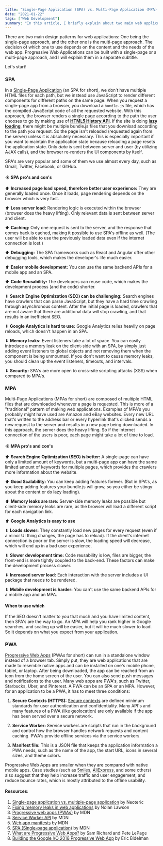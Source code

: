 ```yaml
---
title: "Single-Page Application (SPA) vs. Multi-Page Application (MPA) vs. Progressive Web Apps (PWA)"
date: "2021-01-22"
tags: ["Web Development"]
summary: "In this article, I briefly explain about two main web application patterns, single-page application and multi-page application, and their differences. I also talk about what progressive web apps are."
---
```


There are two main design patterns for web applications: One being the single-page approach, and the other one is the multi-page approach. The decision of which one to use depends on the content and the needs of the web app. Progressive Web Applications can be built with a single-page or a multi-page approach, and I will explain them in a separate subtitle.

Let's start!

### SPA

In a [Single-Page Application](https://en.wikipedia.org/wiki/Single-page_application) (an SPA for short), we don't have multiple HTML files for each path, but we instead use JavaScript to render different components for different paths on the same page. When you request a single-page app from a browser, you download a `bundle.js` file, which has the compiled JavaScript code of all the requested website. With this approach, the browser renders a single page according to the path the user chooses to go by making use of **[HTML5 History API](https://developer.mozilla.org/en-US/docs/Web/API/History_API)**. If the site is doing **[lazy loading](https://en.wikipedia.org/wiki/Lazy_loading)**, there might be multiple bundle.js files that you download according to the path you request. So the page isn't reloaded (requested again from the server) unless it is absolutely necessary. This is especially important if you want to maintain the application state because reloading a page resets the application state. Only _data_ is sent between server and user (by utilizing AJAX calls), and the browser re-renders the UI components by itself.

SPA's are very popular and some of them we use almost every day, such as Gmail, Twitter, Facebook, or GitHub.

#### ☀ SPA pro's and con's

⬆ **Increased page load speed, therefore better user experience:** They are generally loaded once. Once it loads, page rendering depends on the browser which is very fast.

⬆ **Less server load:** Rendering logic is executed within the browser (browser does the heavy lifting). Only relevant data is sent between server and client.

⬆ **Caching:** Only one request is sent to the server, and the response that comes back is cached, making it possible to use SPA's offline as well. (The user will be able to use the previously loaded data even if the internet connection is lost.)

⬆ **Debugging:** The SPA frameworks such as React and Angular offer other debugging tools, which makes the developer's life much easier.

⬆ **Easier mobile development:** You can use the same backend APIs for a mobile app and an SPA.

⬆ **Code Reusability:** The developers can reuse code, which makes the development process (and the code) shorter.

⬇ **Search Engine Optimization (SEO) can be challenging:** Search engines have crawlers that can parse JavaScript, but they have a hard time crawling through asynchronous content. After the initial page is loaded, crawlers that are not aware that there are additional data will stop crawling, and that results in an inefficient SEO.

⬇ **Google Analytics is hard to use:** Google Analytics relies heavily on page reloads, which doesn't happen in an SPA.

⬇ **Memory leaks:** Event listeners take a lot of space. You can easily introduce a memory leak on the client-side with an SPA, by simply just adding event listeners to global objects and not removing them when the component is being unmounted. If you don't want to cause memory leaks, you should clean up the event listeners, timeouts, and intervals.

⬇ **Security:** SPA's are more open to cross-site scripting attacks (XSS) when compared to MPA's.

### MPA

Multi-Page Applications (MPAs for short) are composed of multiple HTML files that are downloaded whenever a page is requested. This is more of a "traditional" pattern of making web applications. Examples of MPA's you probably might have used are Amazon and eBay websites. Every new URL that's written to the address bar or every hyperlink that's clicked sends a new request to the server and results in a new page being downloaded. In this approach, the server does the heavy lifting. So if the internet connection of the users is poor, each page might take a lot of time to load.

#### ☀ MPA pro's and con's

⬆ **Search Engine Optimization (SEO) is better:** A single-page can have only a limited amount of keywords, but a multi-page app can have the same limited amount of keywords for multiple pages, which provides the crawlers more information about the website.

⬆ **Good Scalability:** You can keep adding features forever. (But in SPA's, as you keep adding features your bundle.js will grow, so you either be stingy about the content or do lazy loading).

⬆ **Memory leaks are rare:** Server-side memory leaks are possible but client-side memory leaks are rare, as the browser will load a different script for each navigation link.

⬆ **Google Analytics is easy to use**

⬇ **Loads slower:** They constantly load new pages for every request (even if a minor UI thing changes, the page has to reload). If the client's internet connection is poor or the server is slow, the loading speed will decrease, which will end up in a bad user experience.

⬇ **Slower development time:** Code reusability is low, files are bigger, the front-end is more tightly coupled to the back-end. These factors can make the development process slower.

⬇ **Increased server load:** Each interaction with the server includes a UI package that needs to be rendered.

⬇ **Mobile development is harder:** You can't use the same backend APIs for a mobile app and an MPA.

#### When to use which

If the SEO doesn't matter to you that much and you have limited content, then SPA's are the way to go. An MPA will help you rank higher in Google searches, and scaling up will be easier, but it will be much slower to load. So it depends on what you expect from your application.

### PWA

[Progressive Web Apps](https://en.wikipedia.org/wiki/Progressive_web_application) (PWAs for short) can run in a standalone window instead of a browser tab. Simply put, they are web applications that are made to resemble native apps and can be installed on one's mobile phone, tablet, or laptop. After being downloaded, the app can be reached from an icon from the home screen of the user. You can also send push messages and notifications to the user. Many web apps are PWA's, such as Twitter, Starbucks, Uber, and Pinterest. A PWA can be an SPA or an MPA. However, for an application to be a PWA, it has to meet three conditions:

1. **Secure Contexts (HTTPS):** [Secure contexts](https://w3c.github.io/webappsec-secure-contexts/) are defined minimum standards for user authentication and confidentiality. Many API's and many features of a PWA (like geolocation) are only available if the app has been served over a secure network.

2. **Service Worker:** Service workers are scripts that run in the background and control how the browser handles network requests and content caching. PWA's provide offline services via the service workers.

3. **Manifest file:** This is a JSON file that keeps the application information a PWA needs, such as the name of the app, the start URL, icons in several sizes, and theme colors.

Progressive Web Apps are smaller when they are compared with native mobile apps. Case studies (such as [5miles](https://developers.google.com/web/showcase/2016/5miles), [AliExpress](https://developers.google.com/web/showcase/2016/aliexpress), and some others) also suggest that they help increase traffic and user engagement, and reduce bounce rates, which is mostly attributed to the offline usability.

#### Resources:

1. [Single-page application vs. multiple-page application](https://medium.com/@NeotericEU/single-page-application-vs-multiple-page-application-2591588efe58) by Neoteric
2. [Fixing memory leaks in web applications](https://nolanlawson.com/2020/02/19/fixing-memory-leaks-in-web-applications/) by Nolan Lawson
3. [Progressive web apps (PWAs)](https://developer.mozilla.org/en-US/docs/Web/Progressive_web_apps) by MDN
4. [Service Worker API](https://developer.mozilla.org/en-US/docs/Web/API/Service_Worker_API) by MDN
5. [Web app manifests](https://developer.mozilla.org/en-US/docs/Web/Manifest) by MDN
6. [SPA (Single-page application)](https://developer.mozilla.org/en-US/docs/Glossary/SPA) by MDN
7. [What are Progressive Web Apps?](https://web.dev/what-are-pwas/) by Sam Richard and Pete LePage
8. [Building the Google I/O 2016 Progressive Web App](https://developers.google.com/web/showcase/2016/iowa2016) by Eric Bidelman
